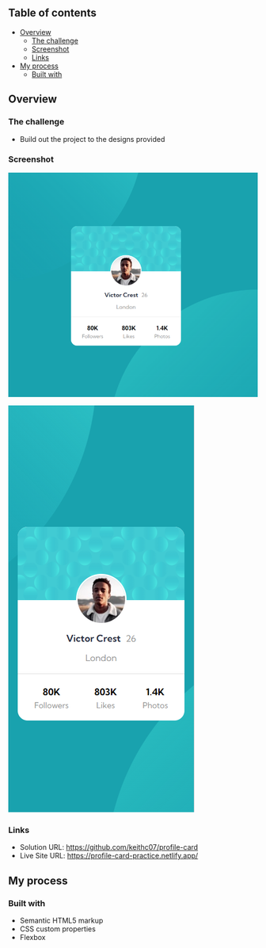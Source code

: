 ## Table of contents

- [Overview](#overview)
  - [The challenge](#the-challenge)
  - [Screenshot](#screenshot)
  - [Links](#links)
- [My process](#my-process)
  - [Built with](#built-with)

## Overview

### The challenge

- Build out the project to the designs provided

### Screenshot

![screenshot-1](screenshots/screenshot-1.png)

![screenshot-2](screenshots/screenshot-2.png)

### Links

- Solution URL: https://github.com/keithc07/profile-card
- Live Site URL: https://profile-card-practice.netlify.app/

## My process

### Built with

- Semantic HTML5 markup
- CSS custom properties
- Flexbox
